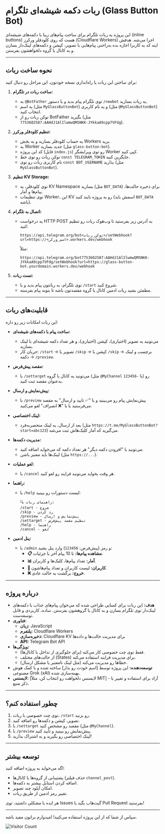 # ربات دکمه شیشه‌ای تلگرام (Glass Button Bot)

این پروژه یه ربات تلگرام برای ساخت پیام‌های زیبا با دکمه‌های شیشه‌ای (inline buttons) هست که روی کلودفلر ورکرز (Cloudflare Workers) اجرا می‌شه. هدفش اینه که به کاربرا اجازه بده به‌راحتی پیام‌هایی با تصویر، کپشن و دکمه‌های لینک‌دار بسازن و به کانال یا گروه دلخواهشون بفرستن.

---

## نحوه ساخت ربات

برای ساختن این ربات یا راه‌اندازی نسخه خودتون، این مراحل رو دنبال کنید:

1. **ساخت ربات در تلگرام:**
   - به `@BotFather` توی تلگرام پیام بدید و با دستور `/newbot` یه ربات بسازید.
   - یه اسم (مثل `MyGlassButtonBot`) و یه نام کاربری (مثل `@MyGlassButtonBot`) انتخاب کنید.
   - توکن ربات رو از BotFather بگیرید (مثل `7753602587:AAHdJ1AlIlwmwQMSNKK-JYkkaA9cpp7VFdg`).

2. **تنظیم کلودفلر ورکرز:**
   - یه حساب کلودفلر بسازید و به بخش Workers برید.
   - یه Worker جدید بسازید (مثل `glass-button-bot`).
   - کد این پروژه (فایل `index.js`) رو توی ویرایشگر Worker کپی کنید.
   - توکن ربات رو توی خط `const TELEGRAM_TOKEN` جایگزین کنید.
   - نام کاربری ربات رو توی `const BOT_USERNAME` بذارید (مثل `MyGlassButtonBot`).

3. **تنظیم KV Storage:**
   - توی کلودفلر، یه KV Namespace بسازید (مثل `BOT_DATA`) برای ذخیره حالت‌ها، پیام‌ها و آمار.
   - توی تنظیمات Worker، این KV رو به پروژه بایند کنید (اسمش باید `BOT_DATA` باشه).

4. **اتصال به تلگرام:**
   - یه درخواست HTTP POST به آدرس زیر بفرستید تا وب‌هوک ربات رو تنظیم کنید:
     ```
     https://api.telegram.org/bot<توکن_ربات>/setWebhook?url=https://<اسم_ورکر>.workers.dev/webhook
     ```
     مثلاً:
     ```
     https://api.telegram.org/bot7753602587:AAHdJ1AlIlwmwQMSNKK-JYkkaA9cpp7VFdg/setWebhook?url=https://glass-button-bot.yourdomain.workers.dev/webhook
     ```

5. **تست ربات:**
   - توی تلگرام، به رباتتون پیام بدید و با `/start` شروع کنید.
   - مطمئن بشید ربات ادمین کانال یا گروه مقصدتون باشه تا بتونه پیام بفرسته.

---

## قابلیت‌های ربات

این ربات امکانات زیر رو داره:

- **ساخت پیام با دکمه‌های شیشه‌ای:**
  - می‌تونید یه تصویر (اختیاری)، کپشن (اختیاری)، و هر تعداد دکمه شیشه‌ای با لینک بسازید.
  - جریان کار: `/start` → تصویر یا `/skip` → کپشن یا `/skip` → برچسب و لینک دکمه → `/preview`.

- **مقصد پیش‌فرض:**
  - با `/settarget` می‌تونید یه کانال یا گروه (مثل `@MyChannel` یا `-123456`) رو به‌عنوان مقصد ثبت کنید.

- **پیش‌نمایش و ارسال:**
  - با `/preview` پیش‌نمایش پیام رو می‌بینید و با "✅ تایید و ارسال" به مقصد می‌فرستید یا با "❌ انصراف" لغو می‌کنید.

- **لینک اختصاصی:**
  - بعد از ارسال، یه لینک منحصربه‌فرد (مثل `https://t.me/MyGlassButtonBot?start=abc123`) می‌گیرید که آمار کلیک‌هاش ثبت می‌شه.

- **مدیریت دکمه‌ها:**
  - می‌تونید با "افزودن دکمه دیگر" هر تعداد دکمه که می‌خواید اضافه کنید.
  - لینک‌ها باید معتبر باشن (مثل `https://...`).

- **لغو عملیات:**
  - با `/cancel` هر وقت بخواید می‌تونید فرایند رو لغو کنید.

- **راهنما:**
  - با `/help` لیست دستورات رو ببینید:
    ```
    🔍 راهنمای ربات:
    /start - شروع
    /skip - رد کردن
    /preview - پیش‌نمایش و ارسال
    /settarget - تنظیم مقصد پیش‌فرض
    /help - راهنما
    /cancel - لغو
    ```

- **پنل ادمین:**
  - با `/admin` و رمز (پیش‌فرض: `123456`) وارد پنل بشید:
    - **📋 مشاهده پیام‌ها:** تا 10 پیام آخر با جزئیات.
    - **📊 آمار:** تعداد پیام‌ها، کلیک‌ها و کاربران.
    - **👥 کاربران:** لیست کاربران و تعداد پیام‌هاشون.
    - **❌ خروج:** برگشت به حالت عادی.

---

## درباره پروژه

- **هدف:** این ربات برای کسایی طراحی شده که می‌خوان پیام‌های جذاب با دکمه‌های لینک‌دار توی تلگرام بسازن و به کانال یا گروهشون بفرستن. ساده، کاربردی و قابل توسعه‌ست.
- **فناوری:**
  - **زبان:** JavaScript
  - **پلتفرم:** Cloudflare Workers
  - **ذخیره‌سازی:** Cloudflare KV برای مدیریت حالت‌ها و داده‌ها
  - **API:** Telegram Bot API
- **ویژگی‌ها:**
  - فقط توی چت خصوصی کار می‌کنه (برای جلوگیری از تداخل با کانال‌ها).
  - از حالت‌های مختلف (States) برای مدیریت فرایند استفاده می‌کنه.
  - خطاها رو مدیریت می‌کنه (مثل لینک نامعتبر یا مشکل ارسال).
- **توسعه‌دهنده:** این پروژه توسط [اسم خودت رو بذار] ساخته شده و با کمک هوش مصنوعی Grok (xAI) بهینه‌سازی شده.
- **لایسنس:** [لایسنس دلخواهت رو انتخاب کن، مثلاً MIT] - آزاد برای استفاده و تغییر با ذکر منبع.

---

## چطور استفاده کنم؟

1. توی چت خصوصی با ربات، `/start` رو بزنید.
2. تصویر، کپشن و دکمه‌ها رو اضافه کنید.
3. با `/settarget` مقصد رو مشخص کنید (مثل `@MyChannel`).
4. با `/preview` پیش‌نمایش رو ببینید و تأیید کنید.
5. لینک اختصاصی رو بگیرید و به اشتراک بذارید!

---

## توسعه بیشتر

اگه می‌خواید به پروژه اضافه کنید:
- پشتیبانی از گروه‌ها یا کانال‌ها (حذف فیلتر `channel_post`).
- اضافه کردن استایل بیشتر به دکمه‌ها.
- امکان آپلود چند تصویر.
- تغییر رمز ادمین از طریق ربات.

هر ایده یا مشکلی داشتید، توی Issues گیت‌هاب بگید یا Pull Request بفرستید!

---

سپاس از شما که از این پروژه استفاده می‌کنید! امیدوارم براتون مفید باشه.

![Visitor Count](https://komarev.com/ghpvc/?username=Argh94&repo=Telegram_bot&label=بازدیدها)
